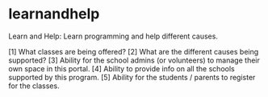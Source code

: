 # learnandhelp
Learn and Help:  Learn programming and help different causes.

[1] What classes are being offered?
[2] What are the different causes being supported?
[3] Ability for the school admins (or volunteers) to manage their own space in this portal.
[4] Ability to provide info on all the schools supported by this program.
[5] Ability for the students / parents to register for the classes.
